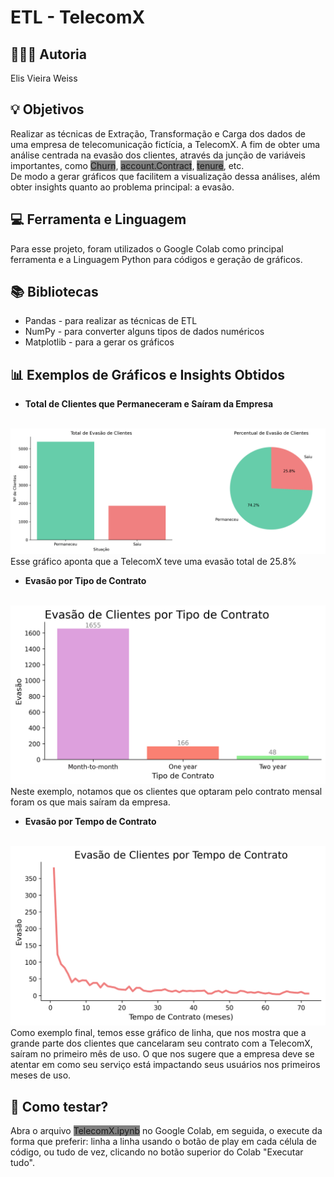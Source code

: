 # ETL - TelecomX

## 👩🏻‍💻 Autoria
Elis Vieira Weiss

## 💡 Objetivos
Realizar as técnicas de Extração, Transformação e Carga dos dados de uma empresa de telecomunicação fictícia, a TelecomX. A fim de obter uma análise centrada na evasão dos clientes, através da junção de variáveis importantes, como <span style="background-color: gray">Churn</span>, <span style="background-color: gray">account.Contract</span>, <span style="background-color: gray">tenure</span>, etc.<br>
De modo a gerar gráficos que facilitem a visualização dessa análises, além obter insights quanto ao problema principal: a evasão.

## 💻 Ferramenta e Linguagem
Para esse projeto, foram utilizados o Google Colab como principal ferramenta e a Linguagem Python para códigos e geração de gráficos.

## 📚 Bibliotecas
* Pandas - para realizar as técnicas de ETL
* NumPy - para converter alguns tipos de dados numéricos
* Matplotlib - para a gerar os gráficos

## 📊 Exemplos de Gráficos e Insights Obtidos
* **Total de Clientes que Permaneceram e Saíram da Empresa**
<br>
<img src="graficos/total_evasao.png" width=550>
Esse gráfico aponta que a TelecomX teve uma evasão total de 25.8%
<br>

* **Evasão por Tipo de Contrato**
<br>
<img src="graficos/evasao_contrato.png" width=550>
Neste exemplo, notamos que os clientes que optaram pelo contrato mensal foram os que mais saíram da empresa.
<br>

* **Evasão por Tempo de Contrato**
<br>
<img src="graficos/evasao_tempo.png" width=550>
<br>
Como exemplo final, temos esse gráfico de linha, que nos mostra que a grande parte dos clientes que cancelaram seu contrato com a TelecomX, saíram no primeiro mês de uso. O que nos sugere que a empresa deve se atentar em como seu serviço está impactando seus usuários nos primeiros meses de uso.

## 🧩 Como testar?
Abra o arquivo <span style="background-color: gray">TelecomX.ipynb</span> no Google Colab, em seguida, o execute da forma que preferir: linha a linha usando o botão de play em cada célula de código, ou tudo de vez, clicando no botão superior do Colab "Executar tudo".